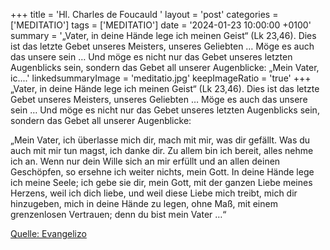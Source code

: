 +++
title = 'Hl. Charles de Foucauld  '
layout = 'post'
categories = ['MEDITATIO']
tags = ['MEDITATIO']
date = '2024-01-23 10:00:00 +0100'
summary = '„Vater, in deine Hände lege ich meinen Geist“ (Lk 23,46). Dies ist das letzte Gebet unseres Meisters, unseres Geliebten … Möge es auch das unsere sein … Und möge es nicht nur das Gebet unseres letzten Augenblicks sein, sondern das Gebet all unserer Augenblicke:  „Mein Vater, ic....'
linkedsummaryImage = 'meditatio.jpg'
keepImageRatio = 'true'
+++
„Vater, in deine Hände lege ich meinen Geist“ (Lk 23,46). Dies ist das letzte Gebet unseres Meisters, unseres Geliebten … Möge es auch das unsere sein … Und möge es nicht nur das Gebet unseres letzten Augenblicks sein, sondern das Gebet all unserer Augenblicke:

„Mein Vater, ich überlasse mich dir, mach mit mir, was dir gefällt.<!--more--> Was du auch mit mir tun magst, ich danke dir. Zu allem bin ich bereit, alles nehme ich an. Wenn nur dein Wille sich an mir erfüllt und an allen deinen Geschöpfen, so ersehne ich weiter nichts, mein Gott. In deine Hände lege ich meine Seele; ich gebe sie dir, mein Gott, mit der ganzen Liebe meines Herzens, weil ich dich liebe, und weil diese Liebe mich treibt, mich dir hinzugeben, mich in deine Hände zu legen, ohne Maß, mit einem grenzenlosen Vertrauen; denn du bist mein Vater …“



[Quelle: Evangelizo](https://evangeliumtagfuertag.org/DE/gospel)
